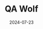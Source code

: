 ---  
layout: startup_page  
title: "QA Wolf"  
id: "qawolf.com"  
permalink: "/qawolfqawolf.com07232024/"  
website: "https://www.qawolf.com/"  
funding_round: "Series B"  
funding_amount: "$36M"  
investors: "Scale Venture Partners, Threshold Ventures, Ventureforgood, Inspired Capital, Notation Capital"  
about: "QA Wolf guarantees 80%+ end-to-end automated test coverage for web apps, aligning incentives with customer success and leveraging AI to deliver unprecedented test coverage and accelerate software development. It offers a vertically integrated \"test coverage factory,\" providing test creation, parallel run infrastructure, and 24-hour test maintenance in a single service. The platform aims to eliminate software bugs and improve software quality assurance."  
markets: "Software Testing, AI, Software Development, Cloud Data Services, Developer Platform, Information Technology, IT Management, Software, Business/Productivity Software, Media and Information Services (B2B)"  
hq: "Seattle, Washington, United States"  
founded_year: "2019"  
linkedin: "https://www.linkedin.com/company/qa-wolf"  
twitter: "https://twitter.com/QAWolfHQ"  
instagram: ""  
facebook: "https://www.facebook.com/QAwolf"  
crunchbase: "https://www.crunchbase.com/organization/qa-wolf"  
pitchbook: "https://pitchbook.com/profiles/company/438863-05"  

date_display: "23-Jul-2024"  
date: "2024-07-23"

# SEO Optimization  
meta_title: "QA Wolf - Series B Funding ($36M)"  
meta_description: "QA Wolf, QA Wolf guarantees 80%+ end-to-end automated test coverage for web apps, aligning incentives with customer success and leveraging AI to deliver unprec..."  
meta_keywords: "QA Wolf, Software Testing, AI, Software Development, Cloud Data Services, Developer Platform, Information Technology, IT Management, Software, Business/Productivity Software, Media and Information Services (B2B), Series B funding"  
canonical_url: "https://startup.projectstartups.com/qawolfqawolf.com07232024/"  
---